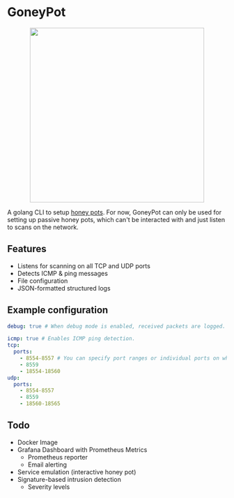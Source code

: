 # GoneyPot

<p align="center">
<img width="400" src="https://user-images.githubusercontent.com/6976628/85920077-e5d4d500-b870-11ea-8ee7-b51d905e0032.png" />
</p>

A golang CLI to setup [honey pots](https://en.wikipedia.org/wiki/Honeypot_(computing)). For now, GoneyPot can only be used for setting up passive honey pots, which can't be interacted with and just listen to scans on the network.

## Features

* Listens for scanning on all TCP and UDP ports
* Detects ICMP & ping messages
* File configuration
* JSON-formatted structured logs

## Example configuration

```yaml
debug: true # When debug mode is enabled, received packets are logged.

icmp: true # Enables ICMP ping detection.
tcp:
  ports:
    - 8554-8557 # You can specify port ranges or individual ports on which to listen.
    - 8559
    - 18554-18560
udp:
  ports:
    - 8554-8557
    - 8559
    - 18560-18565
```

## Todo

* Docker Image
* Grafana Dashboard with Prometheus Metrics
    * Prometheus reporter
    * Email alerting
* Service emulation (interactive honey pot)
* Signature-based intrusion detection
    * Severity levels
